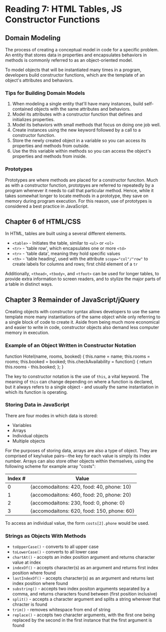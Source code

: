 # Reading 7: HTML Tables, JS Constructor Functions

## Domain Modeling

The process of creating a conceptual model in code for a specific problem. An entity that stores data in properties and encapsulates behaviors in methods is commonly referred to as an object-oriented model.

To model objects that will be instantiated many times in a program, developers build constructor functions, which are the template of an object's attributes and behaviors.

### Tips for Building Domain Models

1. When modeling a single entity that'll have many instances, build self-contained objects with the same attributes and behaviors.
2. Model its attributes with a constructor function that defines and initializes properties.
3. Model its behaviors with small methods that focus on doing one job well.
4. Create instances using the new keyword followed by a call to a constructor function.
5. Store the newly created object in a variable so you can access its properties and methods from outside.
6. Use the this variable within methods so you can access the object's properties and methods from inside.

### Prototypes

Prototypes are where methods are placed for a constructor funciton. Much as with a constructor function, prototpyes are referred to repeatedly by a program whenever it needs to call that particular method. Hence, while it takes somewhat longer to locate methods in a prototype, they save on memory during program execution. For this reason, use of prototypes is considered a best practice in JavaScript.

## Chapter 6 of HTML/CSS

In HTML, tables are built using a several different elements.

- `<table>` - Initiates the table, similar to `<ul>` or `<ol>`
- `<tr>` - 'table row', which encapsulates one or more `<td>`
- `<tr>` - 'table data', meaning they hold specific values
- `<th>` - 'table heading', used with the attribute `scope="col"/"row"` to create labels for columns and rows; first child element of a `tr`

Additionally, `<thead>`, `<tbody>`, and `<tfoot>` can be used for longer tables, to provide extra information to screen readers, and to stylize the major parts of a table in distinct ways.

## Chapter 3 Remainder of JavaScript/jQuery

Creating objects with constructor syntax allows developers to use the same template more many instantiations of the same object while only referring to a single block of code to create it. Aside from being much more economical and easier to write in code, constructor objects also demand less computer memory in execution.

### Example of an Object Written in Constructor Notation

function Hotel(name, rooms, booked) {
  this.name = name;
  this.rooms = rooms;
  this.booked = booked;
  this.checkAvailability = function() {
    return this.rooms - this.booked;
  };
}

The key to constructor notation is the use of `this`, a vital keyword. The meaning of `this` can change depending on where a function is declared, but it always refers to a single object - and usually the same instantiation in which its function is operating.

### Storing Data in JavaScript

There are four modes in which data is stored:

- Variables
- Arrays
- Individual objects
- Multiple objects

For the purposes of storing data, arrays are also a type of object. They are comprised of key/value pairs--the key for each value is simply its index number. Arrays can also store other objects within themselves, using the following scheme for example array "costs":

Index # | Value
------- | --------------
0       | {accomodaitons: 420, food: 40, phone: 10}
1       | {accomodaitons: 460, food: 20, phone: 20}
2       | {accomodaitons: 230, food: 0, phone: 0}
3       | {accomodaitons: 620, food: 150, phone: 60}

To access an individual value, the form `costs[2].phone` would be used.

### Strings as Objects With Methods

- `toUpperCase()` - converts to all upper case
- `toLowerCase()` - converts to all lower case
- `chartAt()` - accepts an index position argument and returns character value at index
- `indexOf()` - accepts character(s) as an argument and returns first index position where found
- `lastIndexOf()` - accepts character(s) as an argument and returns last index position where found
- `substring()` - accepts two index positon arguments separated by a comma, and returns characters found between (first position inclusive)
- `split()` - accepts a character argument and splits a string wherever that chracter is found
- `trim()` - removes whitespace from end of string
- `replace()` - accepts two character arguments, with the first one being replaced by the second in the first instance that the first argument is found

